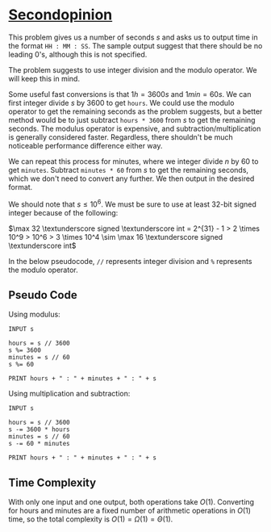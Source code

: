 # [Secondopinion]("https://open.kattis.com/problems/secondopinion")

This problem gives us a number of seconds $s$ and asks us to output time in the format `HH : MM : SS`. The sample output suggest that there should be no leading 0's, although this is not specified.

The problem suggests to use integer division and the modulo operator. We will keep this in mind.

Some useful fast conversions is that $1 h = 3600 s$ and $1 min = 60 s$. We can first integer divide $s$ by $3600$ to get `hours`. We could use the modulo operator to get the remaining seconds as the problem suggests, but a better method would be to just subtract `hours * 3600` from $s$ to get the remaining seconds. The modulus operator is expensive, and subtraction/multiplication is generally considered faster. Regardless, there shouldn't be much noticeable performance difference either way.

We can repeat this process for minutes, where we integer divide $n$ by $60$ to get `minutes`. Subtract `minutes * 60` from $s$ to get the remaining seconds, which we don't need to convert any further. We then output in the desired format.

We should note that $s \leq 10^6$. We must be sure to use at least 32-bit signed integer because of the following:

$\max 32 \textunderscore signed \textunderscore int = 2^{31} - 1 > 2 \times 10^9 > 10^6 > 3 \times 10^4 \sim \max 16 \textunderscore signed \textunderscore int$

In the below pseudocode, `//` represents integer division and `%` represents the modulo operator.

## Pseudo Code
Using modulus:
```
INPUT s

hours = s // 3600
s %= 3600
minutes = s // 60
s %= 60

PRINT hours + " : " + minutes + " : " + s
```
Using multiplication and subtraction:
```
INPUT s

hours = s // 3600
s -= 3600 * hours
minutes = s // 60
s -= 60 * minutes

PRINT hours + " : " + minutes + " : " + s
```

## Time Complexity
With only one input and one output, both operations take $O(1)$. Converting for hours and minutes are a fixed number of arithmetic operations in $O(1)$ time, so the total complexity is $O(1) = \Omega(1) = \Theta(1)$.